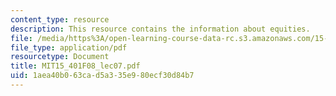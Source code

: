 ```yaml
---
content_type: resource
description: This resource contains the information about equities.
file: /media/https%3A/open-learning-course-data-rc.s3.amazonaws.com/15-401-finance-theory-i-fall-2008/1aea40b063cad5a335e980ecf30d84b7_MIT15_401F08_lec07.pdf
file_type: application/pdf
resourcetype: Document
title: MIT15_401F08_lec07.pdf
uid: 1aea40b0-63ca-d5a3-35e9-80ecf30d84b7
---
```

